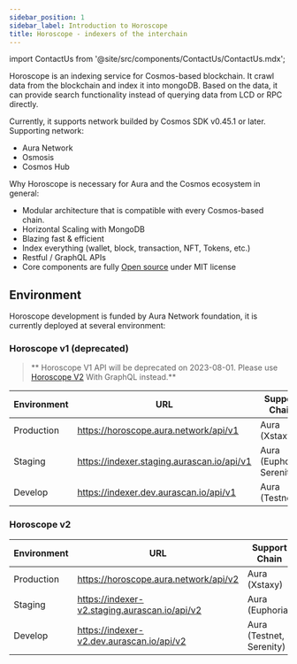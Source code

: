 ```yaml
---
sidebar_position: 1
sidebar_label: Introduction to Horoscope
title: Horoscope - indexers of the interchain
---
```


import ContactUs from '@site/src/components/ContactUs/ContactUs.mdx';

Horoscope is an indexing service for Cosmos-based blockchain. It crawl data from the blockchain and index it into mongoDB. Based on the data, it can provide search functionality instead of querying data from LCD or RPC directly.

Currently, it supports network builded by Cosmos SDK v0.45.1 or later. Supporting network:

- Aura Network
- Osmosis
- Cosmos Hub

Why Horoscope is necessary for Aura and the Cosmos ecosystem in general:

- Modular architecture that is compatible with every Cosmos-based chain.
- Horizontal Scaling with MongoDB
- Blazing fast & efficient
- Index everything (wallet, block, transaction, NFT, Tokens, etc.)
- Restful / GraphQL APIs
- Core components are fully [Open source](https://github.com/aura-nw/horoscope-v2) under MIT license

## Environment
Horoscope development is funded by Aura Network foundation, it is currently deployed at several environment:  

### Horoscope v1 (deprecated)

> ** Horoscope V1 API will be deprecated on 2023-08-01. Please use [Horoscope V2](#horoscope-v2) With GraphQL instead.**

| Environment | URL                                        | Support Chain             | Note                                                   |
|-------------|--------------------------------------------|---------------------------|--------------------------------------------------------|
| Production  | https://horoscope.aura.network/api/v1      | Aura (Xstaxy)             | [swagger](https://horoscope.aura.network/openapi)      |
| Staging     | https://indexer.staging.aurascan.io/api/v1 | Aura (Euphoria, Serenity) | [swagger](https://indexer.staging.aurascan.io/openapi) |
| Develop     | https://indexer.dev.aurascan.io/api/v1     | Aura (Testnet)            | [swagger](https://indexer.dev.aurascan.io/openapi)     |
  
### Horoscope v2

| Environment | URL                                           | Support Chain            | Note                                                           |
| ----------- | --------------------------------------------- | ------------------------ | -------------------------------------------------------------- |
| Production  | https://horoscope.aura.network/api/v2         | Aura (Xstaxy)            | [playground](https://horoscope.aura.network/graphiql/)         |
| Staging     | https://indexer-v2.staging.aurascan.io/api/v2 | Aura (Euphoria)          | [playground](https://indexer-v2.staging.aurascan.io/graphiql/) |
| Develop     | https://indexer-v2.dev.aurascan.io/api/v2     | Aura (Testnet, Serenity) | [playground](https://indexer-v2.dev.aurascan.io/graphiql/)     |
<ContactUs />

